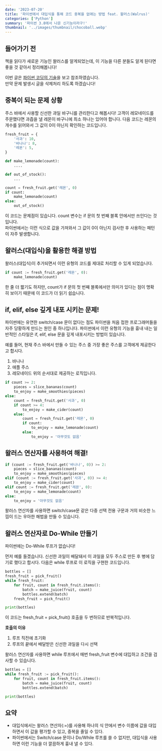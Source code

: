 ```yaml
---
date: '2023-07-20'
title: '파이썬에서 대입식을 통해 코드 중복을 없애는 방법 feat. 왈러스(Walrus)'
categories: ['Python']
summary: '파이썬 3.8에서 나온 신기능이라구!'
thumbnail: '../images/thumbnail/chocoball.webp'
---
```


## 들어가기 전
책을 읽다가 새로운 기능인 왈러스를 알게되었는데, 이 기능을 다른 분들도 알게 된다면 좋을 것 같아서 정리해봅니다!
 
이번 글은 [파이썬 코딩의 기술](https://product.kyobobook.co.kr/detail/S000001834494)을 보고 참조하였습니다.  
만약 문제 발생시 글을 삭제처리 하도록 하겠습니다!

## 중복이 되는 문제 상황
주스 바에서 사용할 신선한 과일 바구니를 관리한다고 해봅시다!
고객이 레모네이드를 주문했다면 과즙을 낼 레몬이 바구니에 최소 하나는 있어야 합니다. 다음 코드는 레몬의 개수를 읽어와서 그 값이 0이 아닌지 확인하는 코드입니다.

<div class="code-header">
	<span class="red btn"></span>
	<span class="yellow btn"></span>
	<span class="green btn"></span>
</div>

```python
fresh_fruit = {
    '사과': 10,
    '바나나': 8,
    '레몬': 5,
}

def make_lemonade(count):
    ....

def out_of_stock():
    ...

count = fresh_fruit.get('레몬', 0)
if count:
    make_lemonade(count)
else:
    out_of_stock()
```
이 코드는 문제점이 있습니다. count 변수는 if 문의 첫 번째 블록 안에서만 쓰인다는 것입니다.  
파이썬에서는 이런 식으로 값을 가져와서 그 값이 0이 아닌지 검사한 후 사용하는 패턴이 자주 발생합니다.  

## 왈러스(대입식)을 활용한 해결 방법
왈러스(대입식)이 추가되면서 이런 유형의 코드를 제대로 처리할 수 있게 되었습니다.
<div class="code-header">
	<span class="red btn"></span>
	<span class="yellow btn"></span>
	<span class="green btn"></span>
</div>

```python
if count := fresh_fruit.get('레몬', 0):
	make_lemonade(count)
```
한 줄 더 짧기도 하지만, count가 if 문의 첫 번째 블록에서만 의미가 있다는 점이 명확히 보이기 때문에 이 코드가 더 읽기 쉽습니다.

## if, elif, else 깊게 내포 시키는 문제!
파이썬에는 유연한 switch/case 문이 없다는 점도 파이썬을 처음 접한 프로그래머들을 자주 당황하게 만드는 원인 중 하나입니다.
파이썬에서 이런 유형의 기능을 흉내 내는 일반적인 스타일은 if, elif, else 문을 깊게 내포시키는 방법이 있습니다.

예를 들어, 현재 주스 바에서 만들 수 있는 주스 중 가장 좋은 주스를 고객에게 제공한다고 합시다.  
1. 바나나
2. 애플 주스
3. 레모네이드
위의 순서대로 제공하는 로직입니다.
<div class="code-header">
	<span class="red btn"></span>
	<span class="yellow btn"></span>
	<span class="green btn"></span>
</div>

```python
if count >= 2:
    pieces = slice_bananas(count)
    to_enjoy = make_smoothies(pieces)
else:
    count = fresh_fruit.get('사과', 0)
    if count >= 4:
        to_enjoy = make_cider(count)
    else:
        count = fresh_fruit.get('레몬', 0)
        if count:
            to_enjoy = make_lemonade(count)
        else:
            to_enjoy = '아무것도 없음'
```

## 왈러스 연산자를 사용하여 해결!
<div class="code-header">
	<span class="red btn"></span>
	<span class="yellow btn"></span>
	<span class="green btn"></span>
</div>

```python
if (count := fresh_fruit.get('바나나', 0)) >= 2:
    pieces = slice_bananas(count)
    to_enjoy = make_smoothies(pieces)
elif (count := fresh_fruit.get('사과', 0)) >= 4:
    to_enjoy = make_cider(count)
elif count := fresh_fruit.get('레몬', 0):
    to_enjoy = make_lemonade(count)
else:
    to_enjoy = '아무것도 없음'
```
왈러스 연산자를 사용하면 switch/case문 같은 다중 선택 전용 구문과 거의 비슷한 느낌이 드는 우아한 해법을 만들 수 있습니다.

## 왈러스 연산자로 Do-While 만들기
파이썬에는 Do-While 루프가 없습니다!  

먼저 예를 들겠습니다. 신선한 과일이 배달돼서 이 과일을 모두 주스로 만든 후 병에 담기로 했다고 합시다.
다음은 while 루프로 이 로직을 구현한 코드입니다.
<div class="code-header">
	<span class="red btn"></span>
	<span class="yellow btn"></span>
	<span class="green btn"></span>
</div>

```python
bottles = []
fresh_fruit = pick_fruit()
while fresh_fruit:
    for fruit, count in fresh_fruit.items():
        batch = make_juice(fruit, count)
        bottles.extend(batch)
    fresh_fruit = pick_fruit()

print(bottles)
```
이 코드는 fresh_fruit = pick_fruit() 호출을 두 번하므로 반복적입니다.

**호출의 이유**
1. 루프 직전에 초기화
2. 루프의 끝에서 배달받은 신선한 과일을 다시 선택

왈러스 연산자를 사용하면 while 루프에서 매번 fresh_fruit 변수에 대입하고 조건을 검사할 수 있습니다.
<div class="code-header">
	<span class="red btn"></span>
	<span class="yellow btn"></span>
	<span class="green btn"></span>
</div>

```python
bottles = []
while fresh_fruit := pick_fruit():
    for fruit, count in fresh_fruit.items():
        batch = make_juice(fruit, count)
        bottles.extend(batch)

print(bottles)
```

## 요약
- 대입식에서는 왈러스 연산자(:=)를 사용해 하나의 식 안에서 변수 이름에 값을 대입하면서 이 값을 평가할 수 있고, 중복을 줄일 수 있다.
- 파이썬에서는 Switch/case 문이나 Do/While 루프를 쓸 수 없지만, 대입식을 사용하면 이런 기능을 더 깔끔하게 흉내 낼 수 있다.